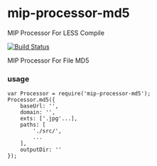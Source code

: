 mip-processor-md5
===========

MIP Processor For LESS Compile

<a href="https://circleci.com/gh/wupengFEX/mip-processor-md5/tree/master"><img src="https://img.shields.io/circleci/project/mipengine/mip-processor-less/master.svg?style=flat-square" alt="Build Status"></a>

MIP Processor For File MD5

### usage

```
var Processor = require('mip-processor-md5');
Processor.md5({
	baseUrl: '',
	domain: '',
	exts: ['.jpg'...],
	paths: [
	    './src/',
	    ...
	],
	outputDir: ''
});
```
